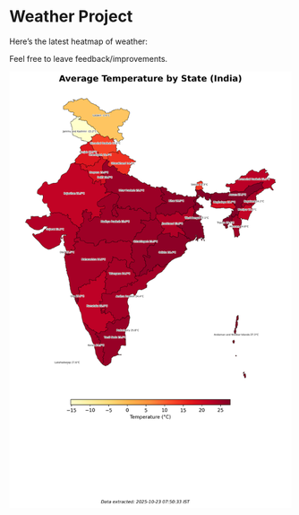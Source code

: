 # Weather Project

Here’s the latest heatmap of weather:

Feel free to leave feedback/improvements.

![India Heatmap](docs/assets/india_heatmap.png?v=F990F3)
